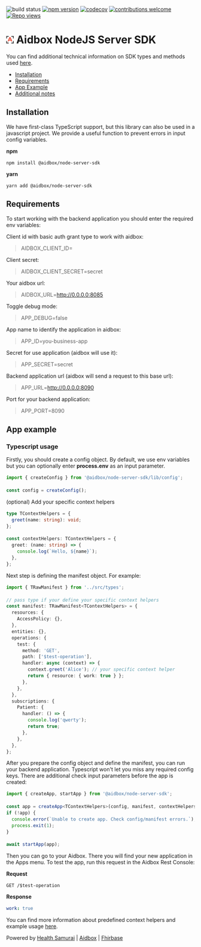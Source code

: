 ![build status](https://github.com/aidbox/node-server-sdk/actions/workflows/chore.yaml/badge.svg)
[![npm version](https://badge.fury.io/js/%40aidbox%2Fnode-server-sdk.svg)](https://badge.fury.io/js/%40aidbox%2Fnode-server-sdk)
[![codecov](https://codecov.io/gh/Aidbox/node-server-sdk/branch/main/graph/badge.svg?token=1AF9MVTN3L)](https://codecov.io/gh/Aidbox/node-server-sdk)
[![contributions welcome](https://img.shields.io/badge/contributions-welcome-brightgreen.svg?style=flat)](https://github.com/aidbox/node-server-sdk/issues)
[![Repo views](https://hits.dwyl.com/aidbox/node-server-sdk.svg)](https://hits.dwyl.com/aidbox/node-server-sdk)

<!-- [![https://nodei.co/npm/@aidbox/node-server-sdk.png?downloads=true&downloadRank=true&stars=true](https://nodei.co/npm/@aidbox/node-server-sdk.png?downloads=true&downloadRank=true&stars=true)](https://www.npmjs.com/package/@aidbox/node-server-sdk) -->

# <img src="media/aidbox-logo.png" width="20px"/> Aidbox NodeJS Server SDK

You can find additional technical information on SDK types and methods used [here](https://aidbox.github.io/node-server-sdk/).

- [Installation](#installation)
- [Requirements](#requirements-for-using)
- [App Example](#app-example)
- [Additional notes](#additional)

## Installation

We have first-class TypeScript support, but this library can also be used in a javascript project. We provide a useful function to prevent errors in input config variables.

**npm**

```npm
npm install @aidbox/node-server-sdk
```

**yarn**

```yarn
yarn add @aidbox/node-server-sdk
```

## Requirements

To start working with the backend application you should enter the required env variables:

Client id with basic auth grant type to work with aidbox:

> AIDBOX_CLIENT_ID=

Client secret:

> AIDBOX_CLIENT_SECRET=secret

Your aidbox url:

> AIDBOX_URL=http://0.0.0.0:8085

Toggle debug mode:

> APP_DEBUG=false

App name to identify the application in aidbox:

> APP_ID=you-business-app

Secret for use application (aidbox will use it):

> APP_SECRET=secret

Backend application url (aidbox will send a request to this base url):

> APP_URL=http://0.0.0.0:8090

Port for your backend application:

> APP_PORT=8090

## App example

### Typescript usage

Firstly, you should create a config object. By default, we use env variables but you can optionally enter **process.env** as an input parameter.

```typescript
import { createConfig } from '@aidbox/node-server-sdk/lib/config';

const config = createConfig();
```

(optional) Add your specific context helpers

```typescript
type TContextHelpers = {
  greet(name: string): void;
};

const contextHelpers: TContextHelpers = {
  greet: (name: string) => {
    console.log(`Hello, ${name}`);
  },
};
```

Next step is defining the manifest object. For example:

```typescript
import { TRawManifest } from '../src/types';

// pass type if your define your specific context helpers
const manifest: TRawManifest<TContextHelpers> = {
  resources: {
    AccessPolicy: {},
  },
  entities: {},
  operations: {
    test: {
      method: 'GET',
      path: ['$test-operation'],
      handler: async (context) => {
        context.greet('Alice'); // your specific context helper
        return { resource: { work: true } };
      },
    },
  },
  subscriptions: {
    Patient: {
      handler: () => {
        console.log('qwerty');
        return true;
      },
    },
  },
};
```

After you prepare the config object and define the manifest, you can run your backend application.
Typescript won't let you miss any required config keys. There are additional check input parameters before the app is created:

```typescript
import { createApp, startApp } from '@aidbox/node-server-sdk';

const app = createApp<TContextHelpers>(config, manifest, contextHelpers);
if (!app) {
  console.error(`Unable to create app. Check config/manifest errors.`);
  process.exit(1);
}

await startApp(app);
```

Then you can go to your Aidbox. There you will find your new application in the Apps menu.
To test the app, run this request in the Aidbox Rest Console:

**Request**

```http
GET /$test-operation
```

**Response**

```yaml
work: true
```

You can find more information about predefined context helpers and example usage [here](https://aidbox.github.io/node-server-sdk/).

Powered by [Health Samurai](http://www.health-samurai.io) | [Aidbox](http://www.health-samurai.io/aidbox) | [Fhirbase](http://www.health-samurai.io/fhirbase)
